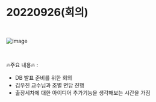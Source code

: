 # 20220926(회의)

<br>

![image](https://user-images.githubusercontent.com/103193673/192231375-96c045db-9673-4e0f-a7f0-4eebc0b42416.png)

<br>


🔥주요 내용🔥 : <br>
* DB 발표 준비를 위한 회의  <br>
* 김우진 교수님과 조별 면담 진행<br>
* 출장세차에 대한 아이디어 추가기능을 생각해보는 시간을 가짐<br>
